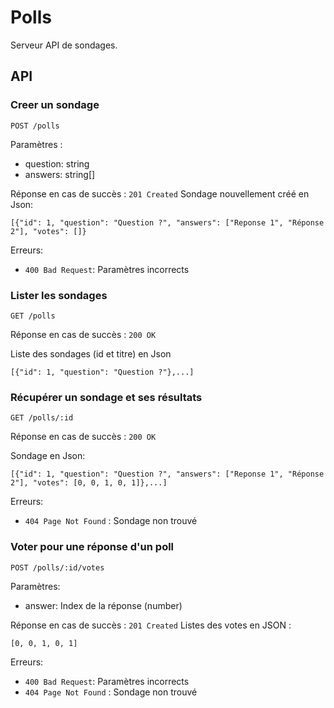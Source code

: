# Polls

Serveur API de sondages.

## API

### Creer un sondage

`POST /polls`

Paramètres : 
- question: string
- answers: string[]

Réponse en cas de succès : `201 Created`
Sondage nouvellement créé en Json: 
```
[{"id": 1, "question": "Question ?", "answers": ["Reponse 1", "Réponse 2"], "votes": []}
```


Erreurs:
- `400 Bad Request`: Paramètres incorrects 

### Lister les sondages

`GET /polls`

Réponse en cas de succès : `200 OK`

Liste des sondages (id et titre) en Json
```
[{"id": 1, "question": "Question ?"},...]
```

### Récupérer un sondage et ses résultats

`GET /polls/:id`

Réponse en cas de succès :  `200 OK`

Sondage en Json: 
```
[{"id": 1, "question": "Question ?", "answers": ["Reponse 1", "Réponse 2"], "votes": [0, 0, 1, 0, 1]},...]
```

Erreurs:
- `404 Page Not Found` : Sondage non trouvé 

### Voter pour une réponse d'un poll

`POST /polls/:id/votes`

Paramètres: 
- answer: Index de la réponse (number)

Réponse en cas de succès : `201 Created`
Listes des votes en JSON :
```
[0, 0, 1, 0, 1]
```

Erreurs:
- `400 Bad Request`: Paramètres incorrects 
- `404 Page Not Found` : Sondage non trouvé 